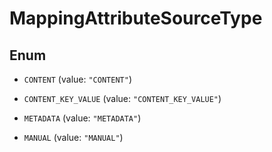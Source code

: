 

# MappingAttributeSourceType

## Enum


* `CONTENT` (value: `"CONTENT"`)

* `CONTENT_KEY_VALUE` (value: `"CONTENT_KEY_VALUE"`)

* `METADATA` (value: `"METADATA"`)

* `MANUAL` (value: `"MANUAL"`)



